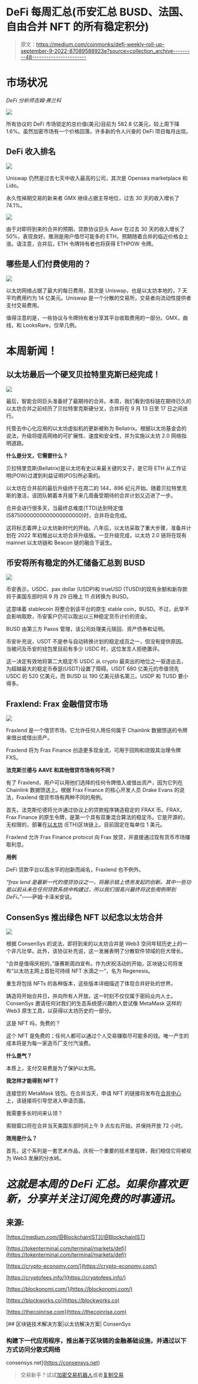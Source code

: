 # DeFi 每周汇总(币安汇总 BUSD、法国、自由合并 NFT 的所有稳定积分)

> 原文：<https://medium.com/coinmonks/defi-weekly-roll-up-september-9-2022-87089588923e?source=collection_archive---------48----------------------->

# **市场状况**

*DeFi 分析师吉姆·弗兰科*

![](img/8d814396640d672a1c82699759f7e70c.png)

所有协议的 DeFi 市场锁定的总价值(美元)目前为 582.8 亿美元，较上周下降 1.6%。虽然加密市场有一个价格回落，许多新的令人兴奋的 DeFi 项目每月出现。

## **DeFi 收入排名**

![](img/5d141a3e15c479e0fcee8bf1765f4b36.png)

Uniswap 仍然是过去七天中收入最高的公司，其次是 Opensea marketplace 和 Lido。

永久性掉期交易的新来者 GMX 继续占据主导地位，过去 30 天的收入增长了 74.1%。

![](img/a6276be8cfcc1bc1c7540419e8bf415c.png)

由于对即将到来的合并的预期，贷款协议巨头 Aave 在过去 30 天的收入增长了 50%，表现良好。推测是用户借尽可能多的 ETH，预期随着合并的临近价格会上涨。请注意，合并后，ETH 令牌持有者也将获得 ETHPOW 令牌。

## 哪些是人们付费使用的？

![](img/ac0b3ae7854e6c578e006975079f43cb.png)

以太坊网络占据了最大的每日费用，其次是 Uniswap，也是以太坊本地的，7 天平均费用约为 14 亿美元。Uniswap 是一个分散的交易所，交易者向流动性提供者支付交易费用。

值得注意的是，一些协议与令牌持有者分享其平台收取费用的一部分。GMX，曲线，和 LooksRare，仅举几例。

# 本周新闻！

## **以太坊最后一个硬叉贝拉特里克斯已经完成！**

![](img/23fa918c36f780474fe333cb2ef8dac2.png)

最后，智能合同巨头准备好了最期待的合并。本周，我们看到信标链在期待已久的以太坊合并之前经历了贝拉特里克斯硬分叉，合并将在 9 月 13 日至 17 日之间进行。

托管去中心化应用的以太坊虚拟机的更新被称为 Bellatrix。根据以太坊基金会的说法，升级将提高网络的可扩展性、速度和安全性，并为实施以太坊 2.0 网络指明道路。

**什么是分叉，它需要什么？**

贝拉特里克斯(Bellatrix)是以太坊有史以来最关键的叉子，是它将 ETH 从工作证明(POW)过渡到利益证明(POS)所必需的。

以太坊在合并前的最后升级终于在周二的 144，896 纪元开始。随着贝拉特里克斯的激活，该团队朝着本月接下来几周备受期待的合并计划又迈进了一步。

合并会进行很多天，当最终总难度(TTD)达到特定值(58750000000000000000000)时，合并将会完成。

这将标志着押上以太坊新时代的开始。八年后，以太坊采取了重大步骤，准备并计划在 2022 年初推出以太坊合并升级版。一旦升级完成，以太坊 2.0 链将在现有 mainnet 以太坊链和 Beacon 链的融合下诞生。

## **币安将所有稳定的外汇储备汇总到 BUSD**

![](img/170ea4e9ae8560417ecd5a8dbd922c94.png)

币安表示，USDC、pax dollar (USDP)和 trueUSD (TUSD)的现有余额和新存款将于美国东部时间 9 月 29 日晚上 11 点转换为 BUSD。

这意味着 stablecoin 将整合到该平台的原生 stable coin，BUSD。不过，此举不会影响取款，币安客户仍可以取出以三种稳定货币计价的资金。

BUSD 由第三方 Paxos 管理，该公司处理美元赎回、资产债券和证明。

币安补充说，USDT 不是参与自动转换计划的稳定成员之一，但没有提供原因。当被问及币安的钱包里目前有多少 USDC 时，这位发言人拒绝置评。

这一决定有效地将第二大稳定币 USDC 从 crypto 最突出的地位之一驱逐出去，为超越最大的稳定币泰瑟(USDT)设置了障碍。USDT 680 亿美元的市值领先 USDC 的 520 亿美元，而 BUSD 以 190 亿美元排名第三。USDP 和 TUSD 要小得多。

## **Fraxlend: Frax 金融借贷市场**

![](img/10ba580618bf658275d8dfbe0587b68f.png)

Fraxlend 是一个借贷市场，它允许任何人用任何属于 Chainlink 数据馈送的令牌来借出或借出资产。

Fraxlend 将为 Frax Finance 创造更多现金流，可用于回购和烧毁其治理令牌 FXS。

**法克斯兰德与 AAVE 和其他借贷市场有何不同？**

有了 Fraxlend，用户可以用他们选择的任何令牌借入或借出资产，因为它列在 Chainlink 数据馈送上。根据 Frax Finance 的核心开发人员 Drake Evans 的说法，Fraxlend 借贷市场有两种不同的用例。

首先，法克斯伦德将允许通过协议上的贷款程序铸造稳定的 FRAX 币。FRAX，Frax Finance 的原生令牌，是第一个具有双重混合算法的稳定币。它是开源的，无权限的，部署在[以太坊](https://thecoinrise.com/cryptocurrency/ethereum/) (ETH)区块链上。目前固定在每单位 1 美元。

Fraxlend 允许 Frax Finance protocol 向 Frax 放贷，并直接通过现有货币市场赚取利息。

**用例**

DeFi 贷款平台以高水平的创新而闻名，Fraxlend 也不例外。

*“frax lend 是最新一代的借贷协议之一，将展示链上债务发起的创新。其中一些功能以前从未在任何贷款系统中构建过，所以我们很高兴最终将这些用例带到 DeFi。*”——萨姆·卡泽米安说。

## **ConsenSys 推出绿色 NFT 以纪念以太坊合并**

![](img/075d2fc9636518a6eef82ac6012e7206.png)

根据 ConsenSys 的说法，即将到来的以太坊合并是 Web3 空间年轻历史上的一个非凡壮举。此外，该协议补充说，这一发展表明了分散软件领域的巨大增长。

“合并是值得庆祝的，”康赛斯周四宣布。作为庆祝活动的开始，区块链公司将发布“以太坊主网上首批可持续 NFT 水滴之一”，名为 Regenesis。

重生将包括 NFTs 的各种版本，这些版本详细描述了体现合并好处的世界。

铸造将开始合并日，并向所有人开放。这一时刻不仅仅属于密码业内人士。ConsenSys 邀请任何对我们的生态系统感兴趣的人尝试像 MetaMask 这样的 Web3 原生工具，以获得以太坊历史的一部分。

这是 NFT 吗，免费的？

这个 NFT 是免费的；任何人都可以通过个人交易赚取尽可能多的钱。唯一产生的成本将是为每一家造币厂支付汽油费。

**什么是气？**

本质上，支付交易费是为了保护以太网。

**我怎样才能得到 NFT？**

连接您的 MetaMask 钱包。在合并当天，申请 NFT 的链接将发布在[合并中心](https://consensys.net/merge)上，该链接将引导您进入申请页面。

我需要多长时间来认领？

索赔窗口将在合并当天美国东部时间上午 9 点左右开始，并保持开放 72 小时。

**效用是什么？**

首先，这个系列是一套艺术作品，庆祝一个重要的技术里程碑，我们相信它将被视为 Web3 发展的分水岭。

# *这就是本周的 DeFi 汇总。如果你喜欢更新，分享并关注订阅免费的时事通讯。*

## 来源:

[https://medium.com/@BlockchainIST](/@BlockchainIST)

[https://tokenterminal.com/terminal/markets/defi](https://tokenterminal.com/terminal/markets/defi)

[https://crypto-economy.com/](https://crypto-economy.com/)

[https://cryptofees.info/](https://cryptofees.info/)

[https://blockonomi.com/](https://blockonomi.com/)

[https://blockworks.co](https://blockworks.co)

[https://thecoinrise.com](https://thecoinrise.com)

[](https://consensys.net) [## 区块链技术解决方案|以太坊解决方案| ConsenSys

### 构建下一代应用程序，推出基于区块链的金融基础设施，并通过以下方式访问分散式网络

consensys.net](https://consensys.net) 

> 交易新手？试试[加密交易机器人](/coinmonks/crypto-trading-bot-c2ffce8acb2a)或者[复制交易](/coinmonks/top-10-crypto-copy-trading-platforms-for-beginners-d0c37c7d698c)